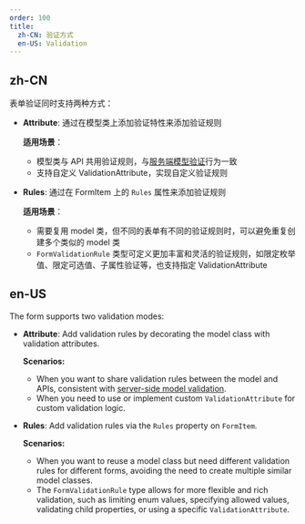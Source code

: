 ```yaml
---
order: 100
title:
  zh-CN: 验证方式
  en-US: Validation
---
```


## zh-CN

表单验证同时支持两种方式：

- **Attribute**: 通过在模型类上添加验证特性来添加验证规则
    
    **适用场景**：
    - 模型类与 API 共用验证规则，与[服务端模型验证](https://learn.microsoft.com/aspnet/core/mvc/models/validation?view=aspnetcore-9.0)行为一致
    - 支持自定义 ValidationAttribute，实现自定义验证规则

- **Rules**: 通过在 FormItem 上的 `Rules` 属性来添加验证规则
    
    **适用场景**：
    - 需要复用 model 类，但不同的表单有不同的验证规则时，可以避免重复创建多个类似的 model 类
    - `FormValidationRule` 类型可定义更加丰富和灵活的验证规则，如限定枚举值、限定可选值、子属性验证等，也支持指定 ValidationAttribute

## en-US

The form supports two validation modes:

- **Attribute**: Add validation rules by decorating the model class with validation attributes.

    **Scenarios:**
    - When you want to share validation rules between the model and APIs, consistent with [server-side model validation](https://learn.microsoft.com/aspnet/core/mvc/models/validation?view=aspnetcore-9.0).
    - When you need to use or implement custom `ValidationAttribute` for custom validation logic.

- **Rules**: Add validation rules via the `Rules` property on `FormItem`.

    **Scenarios:**
    - When you want to reuse a model class but need different validation rules for different forms, avoiding the need to create multiple similar model classes.
    - The `FormValidationRule` type allows for more flexible and rich validation, such as limiting enum values, specifying allowed values, validating child properties, or using a specific `ValidationAttribute`.
